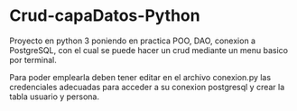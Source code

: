 # Crud-capaDatos-Python
Proyecto en python 3 poniendo en practica POO, DAO, conexion a PostgreSQL, con el cual se puede hacer un crud mediante un menu basico por terminal.

Para poder emplearla deben tener editar en el archivo conexion.py las credenciales adecuadas para acceder a su conexion postgresql y crear la tabla usuario y persona.
